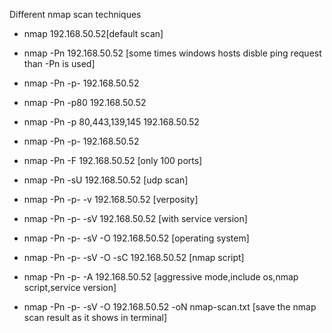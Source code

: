 Different nmap scan techniques
- nmap 192.168.50.52[default scan]
- nmap -Pn 192.168.50.52 [some times windows hosts disble ping request than -Pn is used]
- nmap -Pn -p- 192.168.50.52
- nmap -Pn -p80 192.168.50.52
- nmap -Pn -p 80,443,139,145 192.168.50.52
- nmap -Pn -p- 192.168.50.52
- nmap -Pn -F 192.168.50.52 [only 100 ports]
- nmap -Pn -sU 192.168.50.52 [udp scan]
- nmap -Pn -p- -v 192.168.50.52 [verposity]
- nmap -Pn -p- -sV 192.168.50.52 [with service version]
- nmap -Pn -p- -sV -O 192.168.50.52 [operating system]

- nmap -Pn -p- -sV -O  -sC 192.168.50.52 [nmap script]

- nmap -Pn -p- -A 192.168.50.52 [aggressive mode,include os,nmap script,service version]

- nmap -Pn -p- -sV -O 192.168.50.52 -oN nmap-scan.txt [save the nmap scan result as it shows in terminal]

